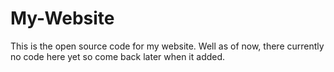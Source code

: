 # My-Website
This is the open source code for my website. Well as of now, there currently no code here yet so come back later when it added.
